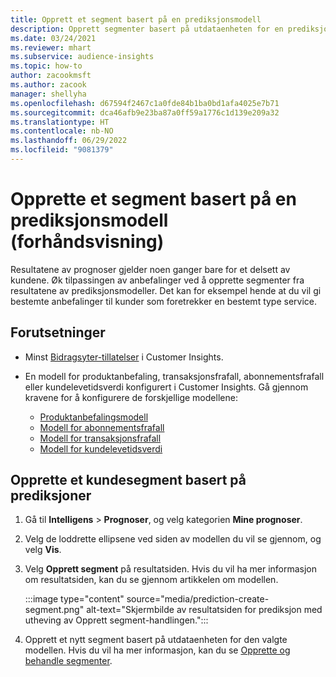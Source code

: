 ```yaml
---
title: Opprett et segment basert på en prediksjonsmodell
description: Opprett segmenter basert på utdataenheten for en prediksjonsmodell.
ms.date: 03/24/2021
ms.reviewer: mhart
ms.subservice: audience-insights
ms.topic: how-to
author: zacookmsft
ms.author: zacook
manager: shellyha
ms.openlocfilehash: d67594f2467c1a0fde84b1ba0bd1afa4025e7b71
ms.sourcegitcommit: dca46afb9e23ba87a0ff59a1776c1d139e209a32
ms.translationtype: HT
ms.contentlocale: nb-NO
ms.lasthandoff: 06/29/2022
ms.locfileid: "9081379"
---
```

# <a name="create-a-segment-based-on-a-prediction-model-preview"></a>Opprette et segment basert på en prediksjonsmodell (forhåndsvisning)

Resultatene av prognoser gjelder noen ganger bare for et delsett av kundene. Øk tilpassingen av anbefalinger ved å opprette segmenter fra resultatene av prediksjonsmodeller. Det kan for eksempel hende at du vil gi bestemte anbefalinger til kunder som foretrekker en bestemt type service. 

## <a name="prerequisites"></a>Forutsetninger

- Minst [Bidragsyter-tillatelser](permissions.md) i Customer Insights.

- En modell for produktanbefaling, transaksjonsfrafall, abonnementsfrafall eller kundelevetidsverdi konfigurert i Customer Insights. Gå gjennom kravene for å konfigurere de forskjellige modellene:

  - [Produktanbefalingsmodell](predict-product-recommendation.md)
  - [Modell for abonnementsfrafall](predict-subscription-churn.md)
  - [Modell for transaksjonsfrafall](predict-transactional-churn.md)
  - [Modell for kundelevetidsverdi](predict-customer-lifetime-value.md)

## <a name="create-a-customer-segment-based-on-predictions"></a>Opprette et kundesegment basert på prediksjoner

1. Gå til **Intelligens** > **Prognoser**, og velg kategorien **Mine prognoser**.

1. Velg de loddrette ellipsene ved siden av modellen du vil se gjennom, og velg **Vis**.

1. Velg **Opprett segment** på resultatsiden. Hvis du vil ha mer informasjon om resultatsiden, kan du se gjennom artikkelen om modellen.

   :::image type="content" source="media/prediction-create-segment.png" alt-text="Skjermbilde av resultatsiden for prediksjon med utheving av Opprett segment-handlingen.":::

1. Opprett et nytt segment basert på utdataenheten for den valgte modellen. Hvis du vil ha mer informasjon, kan du se [Opprette og behandle segmenter](segments.md).